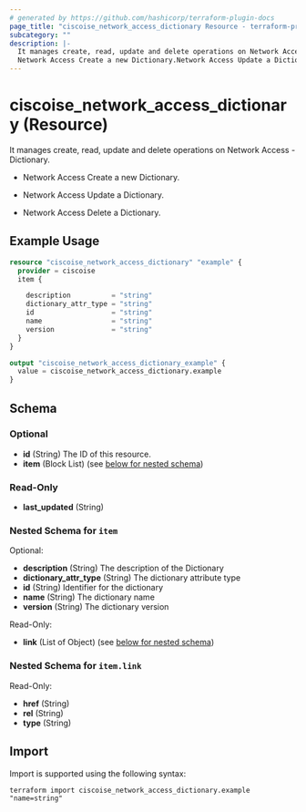 ```yaml
---
# generated by https://github.com/hashicorp/terraform-plugin-docs
page_title: "ciscoise_network_access_dictionary Resource - terraform-provider-ciscoise"
subcategory: ""
description: |-
  It manages create, read, update and delete operations on Network Access - Dictionary.
  Network Access Create a new Dictionary.Network Access Update a Dictionary.Network Access Delete a Dictionary.
---
```


# ciscoise_network_access_dictionary (Resource)

It manages create, read, update and delete operations on Network Access - Dictionary.

- Network Access Create a new Dictionary.

- Network Access Update a Dictionary.

- Network Access Delete a Dictionary.

## Example Usage

```terraform
resource "ciscoise_network_access_dictionary" "example" {
  provider = ciscoise
  item {

    description          = "string"
    dictionary_attr_type = "string"
    id                   = "string"
    name                 = "string"
    version              = "string"
  }
}

output "ciscoise_network_access_dictionary_example" {
  value = ciscoise_network_access_dictionary.example
}
```

<!-- schema generated by tfplugindocs -->
## Schema

### Optional

- **id** (String) The ID of this resource.
- **item** (Block List) (see [below for nested schema](#nestedblock--item))

### Read-Only

- **last_updated** (String)

<a id="nestedblock--item"></a>
### Nested Schema for `item`

Optional:

- **description** (String) The description of the Dictionary
- **dictionary_attr_type** (String) The dictionary attribute type
- **id** (String) Identifier for the dictionary
- **name** (String) The dictionary name
- **version** (String) The dictionary version

Read-Only:

- **link** (List of Object) (see [below for nested schema](#nestedatt--item--link))

<a id="nestedatt--item--link"></a>
### Nested Schema for `item.link`

Read-Only:

- **href** (String)
- **rel** (String)
- **type** (String)

## Import

Import is supported using the following syntax:

```shell
terraform import ciscoise_network_access_dictionary.example "name=string"
```
